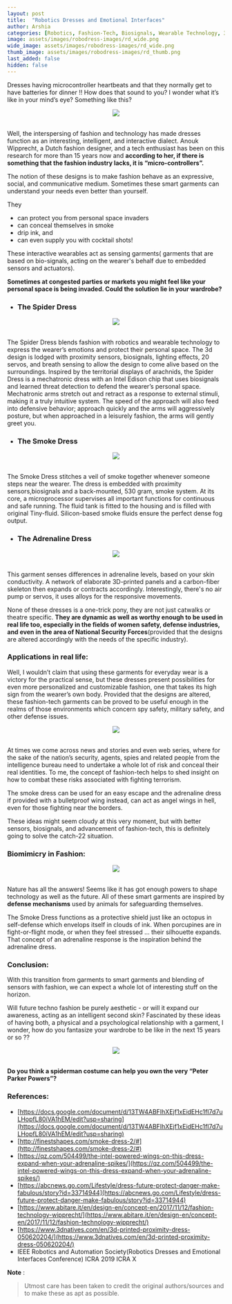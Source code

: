 ```yaml
---
layout: post
title:  "Robotics Dresses and Emotional Interfaces"
author: Arshia
categories: [Robotics, Fashion-Tech, Biosignals, Wearable Technology, 3D Printed Dresses]
image: assets/images/robodress-images/rd_wide.png
wide_image: assets/images/robodress-images/rd_wide.png
thumb_image: assets/images/robodress-images/rd_thumb.png
last_added: false
hidden: false
---
```

Dresses having microcontroller heartbeats and that they normally get to have batteries for dinner !! How does that sound to you? I wonder what it’s like in your mind’s eye? 
Something like this?

<div align="center">
	<img src="/assets/images/robodress-images/robodress.jpeg"/>
</div>
<br>

Well, the interspersing of fashion and technology has made dresses function as an interesting, intelligent, and interactive dialect. Anouk Wipprecht, a Dutch fashion designer, and a tech enthusiast has been on this research for more than 15 years now and **according to her, if there is something that the fashion industry lacks, it is “micro-controllers”.**

The notion of these designs is to make fashion behave as an expressive, social, and communicative medium. Sometimes these smart garments can understand your needs even better than yourself. 

They
- can protect you from personal space invaders
- can conceal themselves in smoke 
- drip ink, and 
- can even supply you with cocktail shots!

These interactive wearables act as sensing garments( garments that are based on bio-signals, acting on the wearer's behalf due to embedded sensors and actuators).

**Sometimes at congested parties or markets  you might feel like your personal space is being invaded. Could the solution lie in your wardrobe?**

* ### The Spider Dress

<div align="center">
	<img src="/assets/images/robodress-images/spiderdress.png"/>
</div>
<br>

The Spider Dress blends fashion with robotics and wearable technology to express the wearer’s emotions and protect their personal space. The 3d design is lodged with proximity sensors, biosignals, lighting effects, 20 servos, and breath sensing to allow the design to come alive based on the surroundings.
Inspired by the territorial displays of arachnids, the Spider Dress is a mechatronic dress with an Intel Edison chip that uses biosignals and learned threat detection to defend the wearer’s personal space. Mechatronic arms stretch out and retract as a response to external stimuli, making it a truly intuitive system. The speed of the approach will also feed into defensive behavior; approach quickly and the arms will aggressively posture, but when approached in a leisurely fashion, the arms will gently greet you.

* ### The Smoke Dress

<div align="center">
	<img src="/assets/images/robodress-images/smokedress.png"/>
</div>
<br>

The Smoke Dress stitches a veil of smoke together whenever someone steps near the wearer. The dress is embedded with proximity sensors,biosignals and a back-mounted, 530 gram, smoke system. At its core, a microprocessor supervises all important functions for continuous and safe running. The fluid tank is fitted to the housing and is filled with original Tiny-fluid. Silicon-based smoke fluids ensure the perfect dense fog output.

* ### The Adrenaline Dress

<div align="center">
	<img src="/assets/images/robodress-images/adress.jpg"/>
</div>
<br>

 This garment senses differences in adrenaline levels, based on your skin conductivity. A network of elaborate 3D-printed panels and a carbon-fiber skeleton then expands or contracts accordingly. Interestingly, there's no air pump or servos, it uses alloys for the responsive movements.

 
 None of these dresses is a one-trick pony, they are not just catwalks or theatre specific. **They are dynamic as well as worthy enough to be used in real life too, especially in the fields of women safety, defense industries, and even in the area of National Security Forces**(provided that the designs are altered accordingly with the needs of the specific industry).
 <br>
 
### Applications in real life:

Well, I wouldn’t claim that using these garments for everyday wear is a victory for the practical sense, but these dresses present possibilities for even more personalized and customizable fashion, one that takes its high sign from the wearer’s own body. Provided that the designs are altered, these fashion-tech garments can be proved to be useful enough in the realms of those environments which concern spy safety, military safety, and other defense issues.

<div align="center">
	<img src="/assets/images/robodress-images/spy.jpg"/>
</div>
<br>

At times we come across news and stories and even web series, where for the sake of the nation’s security, agents, spies and related people from the intelligence bureau need to undertake a whole lot of risk and conceal their real identities. To me, the concept of fashion-tech helps to shed insight on how to combat these risks associated with fighting terrorism.

The smoke dress can be used for an easy escape and the adrenaline dress if provided with a bulletproof wing instead, can act as angel wings in hell, even for those fighting near the borders.

These ideas might seem cloudy at this very moment, but with better sensors, biosignals, and advancement of fashion-tech, this is definitely going to solve the catch-22 situation.

### Biomimicry in Fashion:

<div align="center">
	<img src="/assets/images/robodress-images/biomimicry.png"/>
</div>
<br>

Nature has all the answers! Seems like it has got enough powers to shape technology as well as the future. All of these smart garments are inspired by **defense mechanisms** used by animals for safeguarding themselves.

The Smoke Dress functions as a protective shield just like an octopus in self-defense which envelops itself in clouds of ink. When porcupines are in fight-or-flight mode, or when they feel stressed ... their silhouette expands. That concept of an adrenaline response is the inspiration behind the adrenaline dress.

### Conclusion:

With this transition from garments to smart garments and blending of sensors with fashion, we can expect a whole lot of interesting stuff on the horizon. 

Will future techno fashion be purely aesthetic - or will it expand our awareness, acting as an intelligent second skin? Fascinated by these ideas of having both, a physical and a psychological relationship with a garment, I wonder, how do you fantasize your wardrobe to be like in the next 15 years or so ??    

<div align="center">
	<img src="/assets/images/robodress-images/spiderman.jpg"/>
</div>
<br>

**Do you think a spiderman costume can help you own the very “Peter Parker Powers”?**

### References:
- [https://docs.google.com/document/d/13TW4ABFIhXEjf1xEidEHc1fI7d7uLHopfL80iVA1hEM/edit?usp=sharing](https://docs.google.com/document/d/13TW4ABFIhXEjf1xEidEHc1fI7d7uLHopfL80iVA1hEM/edit?usp=sharing)
- [http://finestshapes.com/smoke-dress-2/#](http://finestshapes.com/smoke-dress-2/#)
- [https://qz.com/504499/the-intel-powered-wings-on-this-dress-expand-when-your-adrenaline-spikes/](https://qz.com/504499/the-intel-powered-wings-on-this-dress-expand-when-your-adrenaline-spikes/)
- [https://abcnews.go.com/Lifestyle/dress-future-protect-danger-make-fabulous/story?id=33714944](https://abcnews.go.com/Lifestyle/dress-future-protect-danger-make-fabulous/story?id=33714944)
- [https://www.abitare.it/en/design-en/concept-en/2017/11/12/fashion-technology-wipprecht/](https://www.abitare.it/en/design-en/concept-en/2017/11/12/fashion-technology-wipprecht/)
- [https://www.3dnatives.com/en/3d-printed-proximity-dress-050620204/](https://www.3dnatives.com/en/3d-printed-proximity-dress-050620204/)
- IEEE Robotics and Automation Society(Robotics Dresses and Emotional Interfaces Conference) ICRA 2019 ICRA X 

**Note** :
> Utmost care has been taken to credit the original authors/sources and to make these as apt as possible.









